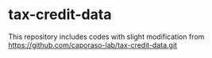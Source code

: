# tax-credit-data

This repository includes codes with slight modification from https://github.com/caporaso-lab/tax-credit-data.git
